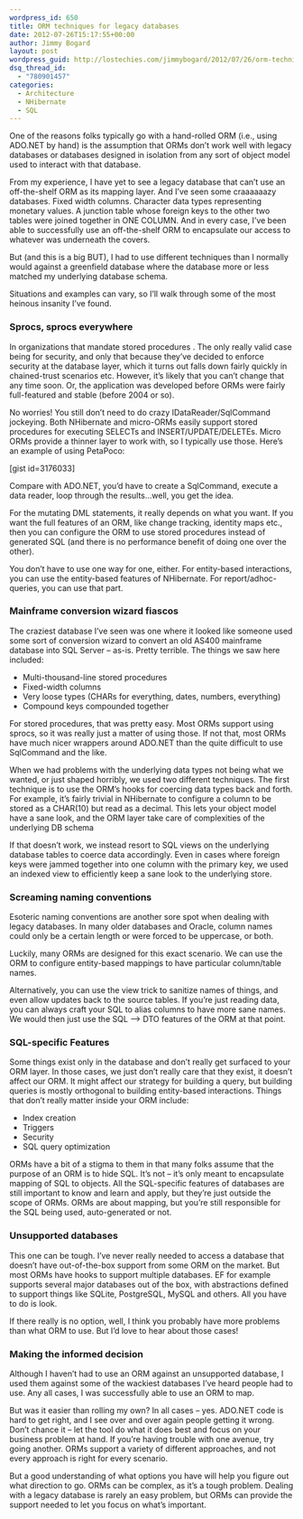 ```yaml
---
wordpress_id: 650
title: ORM techniques for legacy databases
date: 2012-07-26T15:17:55+00:00
author: Jimmy Bogard
layout: post
wordpress_guid: http://lostechies.com/jimmybogard/2012/07/26/orm-techniques-for-legacy-databases/
dsq_thread_id:
  - "780901457"
categories:
  - Architecture
  - NHibernate
  - SQL
---
```

One of the reasons folks typically go with a hand-rolled ORM (i.e., using ADO.NET by hand) is the assumption that ORMs don’t work well with legacy databases or databases designed in isolation from any sort of object model used to interact with that database.

From my experience, I have yet to see a legacy database that can’t use an off-the-shelf ORM as its mapping layer. And I’ve seen some craaaaaazy databases. Fixed width columns. Character data types representing monetary values. A junction table whose foreign keys to the other two tables were joined together in ONE COLUMN. And in every case, I’ve been able to successfully use an off-the-shelf ORM to encapsulate our access to whatever was underneath the covers.

But (and this is a big BUT), I had to use different techniques than I normally would against a greenfield database where the database more or less matched my underlying database schema.

Situations and examples can vary, so I’ll walk through some of the most heinous insanity I’ve found.

### Sprocs, sprocs everywhere

In organizations that mandate stored procedures . The only really valid case being for security, and only that because they’ve decided to enforce security at the database layer, which it turns out falls down fairly quickly in chained-trust scenarios etc. However, it’s likely that you can’t change that any time soon. Or, the application was developed before ORMs were fairly full-featured and stable (before 2004 or so).

No worries! You still don’t need to do crazy IDataReader/SqlCommand jockeying. Both NHibernate and micro-ORMs easily support stored procedures for executing SELECTs and INSERT/UPDATE/DELETEs. Micro ORMs provide a thinner layer to work with, so I typically use those. Here’s an example of using PetaPoco:

[gist id=3176033]

Compare with ADO.NET, you’d have to create a SqlCommand, execute a data reader, loop through the results…well, you get the idea.

For the mutating DML statements, it really depends on what you want. If you want the full features of an ORM, like change tracking, identity maps etc., then you can configure the ORM to use stored procedures instead of generated SQL (and there is no performance benefit of doing one over the other).

You don’t have to use one way for one, either. For entity-based interactions, you can use the entity-based features of NHibernate. For report/adhoc-queries, you can use that part.

### Mainframe conversion wizard fiascos

The craziest database I’ve seen was one where it looked like someone used some sort of conversion wizard to convert an old AS400 mainframe database into SQL Server – as-is. Pretty terrible. The things we saw here included:

  * Multi-thousand-line stored procedures
  * Fixed-width columns
  * Very loose types (CHARs for everything, dates, numbers, everything)
  * Compound keys compounded together

For stored procedures, that was pretty easy. Most ORMs support using sprocs, so it was really just a matter of using those. If not that, most ORMs have much nicer wrappers around ADO.NET than the quite difficult to use SqlCommand and the like.

When we had problems with the underlying data types not being what we wanted, or just shaped horribly, we used two different techniques. The first technique is to use the ORM’s hooks for coercing data types back and forth. For example, it’s fairly trivial in NHibernate to configure a column to be stored as a CHAR(10) but read as a decimal. This lets your object model have a sane look, and the ORM layer take care of complexities of the underlying DB schema

If that doesn’t work, we instead resort to SQL views on the underlying database tables to coerce data accordingly. Even in cases where foreign keys were jammed together into one column with the primary key, we used an indexed view to efficiently keep a sane look to the underlying store.

### Screaming naming conventions

Esoteric naming conventions are another sore spot when dealing with legacy databases. In many older databases and Oracle, column names could only be a certain length or were forced to be uppercase, or both.

Luckily, many ORMs are designed for this exact scenario. We can use the ORM to configure entity-based mappings to have particular column/table names.

Alternatively, you can use the view trick to sanitize names of things, and even allow updates back to the source tables. If you’re just reading data, you can always craft your SQL to alias columns to have more sane names. We would then just use the SQL –> DTO features of the ORM at that point.

### SQL-specific Features

Some things exist only in the database and don’t really get surfaced to your ORM layer. In those cases, we just don’t really care that they exist, it doesn’t affect our ORM. It might affect our strategy for building a query, but building queries is mostly orthogonal to building entity-based interactions. Things that don’t really matter inside your ORM include:

  * Index creation
  * Triggers
  * Security
  * SQL query optimization

ORMs have a bit of a stigma to them in that many folks assume that the purpose of an ORM is to hide SQL. It’s not – it’s only meant to encapsulate mapping of SQL to objects. All the SQL-specific features of databases are still important to know and learn and apply, but they’re just outside the scope of ORMs. ORMs are about mapping, but you’re still responsible for the SQL being used, auto-generated or not.

### Unsupported databases

This one can be tough. I’ve never really needed to access a database that doesn’t have out-of-the-box support from some ORM on the market. But most ORMs have hooks to support multiple databases. EF for example supports several major databases out of the box, with abstractions defined to support things like SQLite, PostgreSQL, MySQL and others. All you have to do is look.

If there really is no option, well, I think you probably have more problems than what ORM to use. But I’d love to hear about those cases!

### Making the informed decision

Although I haven’t had to use an ORM against an unsupported database, I used them against some of the wackiest databases I’ve heard people had to use. Any all cases, I was successfully able to use an ORM to map.

But was it easier than rolling my own? In all cases – yes. ADO.NET code is hard to get right, and I see over and over again people getting it wrong. Don’t chance it – let the tool do what it does best and focus on your business problem at hand. If you’re having trouble with one avenue, try going another. ORMs support a variety of different approaches, and not every approach is right for every scenario.

But a good understanding of what options you have will help you figure out what direction to go. ORMs can be complex, as it’s a tough problem. Dealing with a legacy database is rarely an easy problem, but ORMs can provide the support needed to let you focus on what’s important.